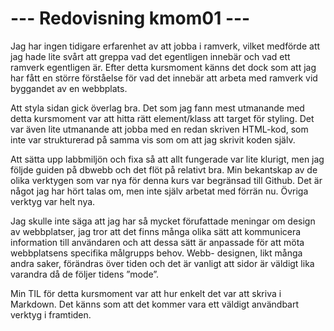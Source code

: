 ---
---
--- Redovisning kmom01 ---
=========================

Jag har ingen tidigare erfarenhet av att jobba i ramverk, vilket medförde att jag hade lite svårt att greppa vad det egentligen innebär och vad ett ramverk egentligen är. Efter detta kursmoment känns det dock som att jag har fått en större förståelse för vad det innebär att arbeta med ramverk vid byggandet av en webbplats.

Att styla sidan gick överlag bra. Det som jag fann mest utmanande med detta kursmoment var att hitta rätt element/klass att target för styling. Det var även lite utmanande att jobba med en redan skriven HTML-kod, som inte var strukturerad på samma vis som om att jag skrivit koden själv.

Att sätta upp labbmiljön och fixa så att allt fungerade var lite klurigt, men jag följde guiden på dbwebb och det flöt på relativt bra. Min bekantskap av de olika verktygen som var nya för denna kurs var begränsad till Github. Det är något jag har hört talas om, men inte själv arbetat med förrän nu. Övriga verktyg var helt nya.

Jag skulle inte säga att jag har så mycket förufattade meningar om design av webbplatser, jag tror att det finns många olika sätt att kommunicera information till användaren och att dessa sätt är anpassade för att möta webbplatsens specifika målgrupps behov. Webb- designen, likt många andra saker, förändras över tiden och det är vanligt att sidor är väldigt lika varandra då de följer tidens ”mode”.

Min TIL för detta kursmoment var att hur enkelt det var att skriva i Markdown. Det känns som att det kommer vara ett väldigt användbart verktyg i framtiden.
